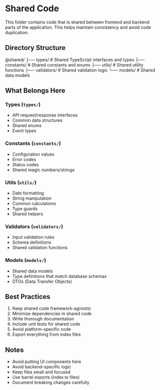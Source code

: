 # Shared Code

This folder contains code that is shared between frontend and backend parts of the application. This helps maintain consistency and avoid code duplication.

## Directory Structure

@shared/
├── types/             # Shared TypeScript interfaces and types
├── constants/         # Shared constants and enums
├── utils/            # Shared utility functions
├── validators/       # Shared validation logic
└── models/           # Shared data models

## What Belongs Here

### Types (`types/`)
- API request/response interfaces
- Common data structures
- Shared enums
- Event types

### Constants (`constants/`)
- Configuration values
- Error codes
- Status codes
- Shared magic numbers/strings

### Utils (`utils/`)
- Date formatting
- String manipulation
- Common calculations
- Type guards
- Shared helpers

### Validators (`validators/`)
- Input validation rules
- Schema definitions
- Shared validation functions

### Models (`models/`)
- Shared data models
- Type definitions that match database schemas
- DTOs (Data Transfer Objects)

## Best Practices

1. Keep shared code framework-agnostic
2. Minimize dependencies in shared code
3. Write thorough documentation
4. Include unit tests for shared code
5. Avoid platform-specific code
6. Export everything from index files

## Notes

- Avoid putting UI components here
- Avoid backend-specific logic
- Keep files small and focused
- Use barrel exports (index.ts files)
- Document breaking changes carefully
